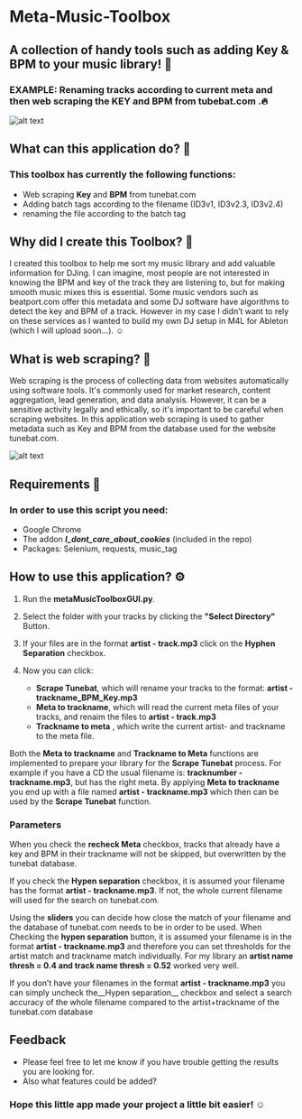 # Meta-Music-Toolbox
## A collection of handy tools such as adding Key & BPM to your music library! 🎵

### EXAMPLE: Renaming tracks according to current meta and then web scraping the KEY and BPM from tubebat.com .🔥 

![alt text]()

## What can this application do? 👀
### This toolbox has currently the following functions:

* Web scraping __Key__ and __BPM__ from tunebat.com 
* Adding batch tags according to the filename (ID3v1, ID3v2.3, ID3v2.4)
* renaming the file according to the batch tag

## Why did I create this Toolbox? 🎹
I created this toolbox to help me sort my music library and add valuable information for DJing. I can imagine, most people are not interested in knowing the BPM and key of the track they are listening to, but for making smooth music mixes this is essential. Some music vendors such as beatport.com offer this metadata and some DJ software have algorithms to detect the key and BPM of a track. However in my case I didn’t want to rely on these services as I wanted to build my own DJ setup in M4L for Ableton (which I will upload soon...). ☺️


## What is web scraping? 🧐
Web scraping is the process of collecting data from websites automatically using software tools. It's commonly used for market research, content aggregation, lead generation, and data analysis. However, it can be a sensitive activity legally and ethically, so it's important to be careful when scraping websites. In this application web scraping is used to gather metadata such as Key and BPM from the database used for the website tunebat.com. 

![alt text]()



## Requirements 🔄
### In order to use this script you need:

* Google Chrome
* The addon ___I_dont_care_about_cookies___ (included in the repo) 
* Packages: Selenium, requests, music_tag


## How to use this application? ⚙️

1. Run the __metaMusicToolboxGUI.py__.
2. Select the folder with your tracks by clicking the __"Select Directory"__ Button.
3. If your files are in the format __artist - track.mp3__ click on the __Hyphen Separation__ checkbox.
4. Now you can click: 

    * __Scrape Tunebat__, which will rename your tracks to the format: __artist - trackname_BPM_Key.mp3__
    * __Meta to trackname__, which will read the current meta files of your tracks, and renaim the files to __artist - track.mp3__
    * __Trackname to meta__ , which write the current artist- and trackname to the meta file. 

Both the __Meta to trackname__ and __Trackname to Meta__ functions are implemented to prepare your library for the __Scrape Tunebat__ process. For example if you have a CD the usual filename is: __tracknumber - trackname.mp3__, but has the right meta. By applying __Meta to trackname__ you end up with a file named __artist - trackname.mp3__ which then can be used by the __Scrape Tunebat__ function.

### Parameters 

When you check the __recheck Meta__ checkbox, tracks that already have a key and BPM in their trackname will not be skipped, but overwritten by the tunebat database. 

If you check the __Hypen separation__ checkbox, it is assumed your filename has the format __artist - trackname.mp3__. If not, the whole current filename will used for the search on tunebat.com.

Using the __sliders__ you can decide how close the match of your filename and the database of tunebat.com needs to be in order to be used. When Checking the __hypen separation__ button, it is assumed your filename is in the format __artist - trackname.mp3__ and therefore you can set thresholds for the artist match and trackname match individually. For my library an __artist  name thresh = 0.4 and track name thresh = 0.52__ worked very well. 

If you don’t have your filenames in the format __artist - trackname.mp3__  you can simply uncheck the__Hypen separation__ checkbox and select a search accuracy of the whole filename compared to the artist+trackname of the tunebat.com database




## Feedback 
* Please feel free to let me know if you have trouble getting the results you are looking for. 
* Also what features could be added? 

### Hope this little app made your project a little bit easier! ☺️



